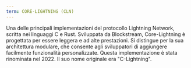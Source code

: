 ```yaml
---
term: CORE-LIGHTNING (CLN)
---
```


Una delle principali implementazioni del protocollo Lightning Network, scritta nei linguaggi C e Rust. Sviluppata da Blockstream, Core-Lightning è progettata per essere leggera e ad alte prestazioni. Si distingue per la sua architettura modulare, che consente agli sviluppatori di aggiungere facilmente funzionalità personalizzate. Questa implementazione è stata rinominata nel 2022. Il suo nome originale era "C-Lightning".